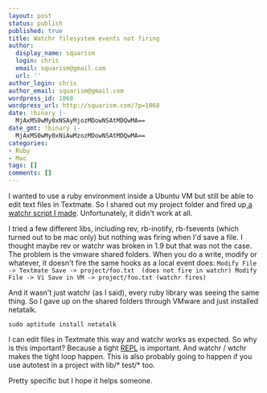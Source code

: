 ```yaml
---
layout: post
status: publish
published: true
title: Watchr filesystem events not firing
author:
  display_name: squarism
  login: chris
  email: squarism@gmail.com
  url: ''
author_login: chris
author_email: squarism@gmail.com
wordpress_id: 1068
wordpress_url: http://squarism.com/?p=1068
date: !binary |-
  MjAxMS0wMy0xNSAyMjozMDowNSAtMDQwMA==
date_gmt: !binary |-
  MjAxMS0wMy0xNiAwMzozMDowNSAtMDQwMA==
categories:
- Ruby
- Mac
tags: []
comments: []
---
```

I wanted to use a ruby environment inside a Ubuntu VM but still be able to edit text files in Textmate.  So I shared out my project folder and fired up[ a watchr script I made](https://gist.github.com/821247).  Unfortunately, it didn't work at all.

I tried a few different libs, including rev, rb-inotify, rb-fsevents (which turned out to be mac only) but nothing was firing when I'd save a file.  I thought maybe rev or watchr was broken in 1.9 but that was not the case.  The problem is the vmware shared folders.  When you do a write, modify or whatever, it doesn't fire the same hooks as a local event does:
`
Modify File -> Textmate Save -> project/foo.txt  (does not fire in watchr)
Modify File -> Vi Save in VM -> project/foo.txt (watchr fires)
`

And it wasn't just watchr (as I said), every ruby library was seeing the same thing.  So I gave up on the shared folders through VMware and just installed netatalk.

`sudo aptitude install netatalk`

I can edit files in Textmate this way and watchr works as expected.  So why is this important?  Because a tight [REPL](http://en.wikipedia.org/wiki/Read-eval-print_loop) is important.  And watchr / wtchr makes the tight loop happen.  This is also probably going to happen if you use autotest in a project with lib/* test/* too.

Pretty specific but I hope it helps someone.